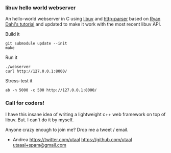 ### libuv hello world webserver

An hello-world webserver in C using [libuv][libuv] and
[http-parser][http-parser] based on [Ryan Dahl's tutorial][tutorial] and
updated to make it work with the most recent libuv API.

[libuv]: https://github.com/joyent/libuv
[http-parser]: https://github.com/joyent/http-parser
[tutorial]: http://vimeo.com/24713213

Build it

    git submodule update --init
    make

Run it

    ./webserver
    curl http://127.0.0.1:8000/

Stress-test it

    ab -n 5000 -c 500 http://127.0.0.1:8000/

### Call for coders!

I have this insane idea of writing a lightweight c++ web framework on top of
libuv. But. I can't do it by myself.

Anyone crazy enough to join me? Drop me a tweet / email.

- Andrea
    https://twitter.com/utaal
    https://github.com/utaal
    utaaal+spam@gmail.com
